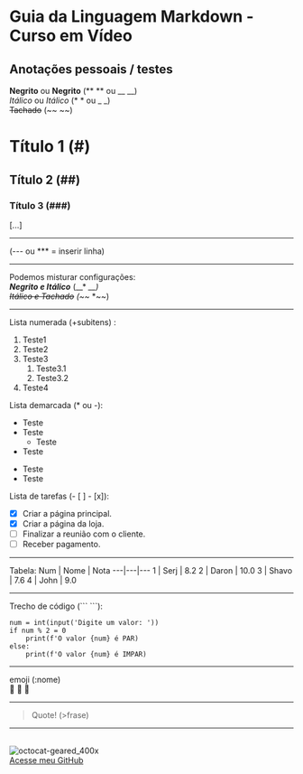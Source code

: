 # Guia da Linguagem Markdown - Curso em Vídeo
## Anotações pessoais / testes

**Negrito** ou __Negrito__ (** ** ou __ __)\
*Itálico* ou _Itálico_ (* * ou _ _)\
~~Tachado~~ (\~~ ~~)

# Título 1 (\#)
## Título 2 (\#\#)
### Título 3 (\#\#\#)
[...]

---
(--- ou *** = inserir linha)
***

Podemos misturar configurações:\
__*Negrito e Itálico*__ (\__* *__)\
~~*Itálico e Tachado*~~ (\~~* *~~)

---
Lista numerada (+subitens) :
1. Teste1
1. Teste2
1. Teste3
   1. Teste3.1
   1. Teste3.2
1. Teste4

Lista demarcada (* ou -):
* Teste
* Teste
   * Teste
* Teste

- Teste
- Teste

Lista de tarefas (- [ ] - [x]):
- [x] Criar a página principal.
- [x] Criar a página da loja.
- [ ] Finalizar a reunião com o cliente.
- [ ] Receber pagamento.

---
Tabela:
Num | Nome | Nota
---|---|---
1 | Serj | 8.2
2 | Daron | 10.0
3 | Shavo | 7.6
4 | John | 9.0

---
Trecho de código (\``` ```):
```
num = int(input('Digite um valor: '))
if num % 2 = 0
    print(f'O valor {num} é PAR)
else:
    print(f'O valor {num} é IMPAR)
```

---
emoji (:nome)\
:orangutan:
:rooster:
:metal:

---
>Quote!
(\>frase)

---
\
![octocat-geared_400x](https://github.com/elvismourab/Ola-Mundo/assets/134620668/01edd7ec-473a-4272-a3e1-2e714bae4cfe)\
[Acesse meu GitHub](https://github.com/elvismourab)

